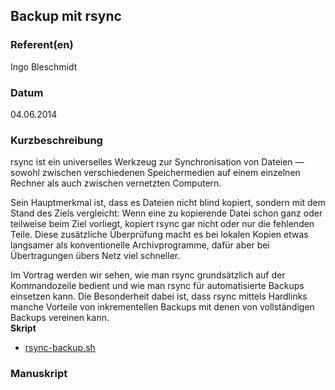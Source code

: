 
 
## Backup mit rsync


### Referent(en)
 Ingo Bleschmidt

### Datum
 04.06.2014

### Kurzbeschreibung
rsync ist ein universelles Werkzeug zur Synchronisation von Dateien &mdash; sowohl zwischen verschiedenen Speichermedien auf einem einzelnen Rechner als auch zwischen vernetzten Computern.


Sein Hauptmerkmal ist, dass es Dateien nicht blind kopiert, sondern mit dem Stand des Ziels vergleicht: Wenn eine zu kopierende Datei schon ganz oder teilweise beim Ziel vorliegt, kopiert rsync gar nicht oder nur die
fehlenden Teile. Diese zusätzliche Überprüfung macht es bei lokalen Kopien etwas langsamer als konventionelle Archivprogramme, dafür aber bei Übertragungen übers Netz viel schneller.

Im Vortrag werden wir sehen, wie man rsync grundsätzlich auf der Kommandozeile bedient und wie man rsync für automatisierte Backups einsetzen kann. Die Besonderheit dabei ist, dass rsync mittels Hardlinks manche Vorteile von inkrementellen Backups mit denen von vollständigen
Backups vereinen kann.
<br>
<b>Skript</b>

* [rsync-backup.sh](/download/Vortraege/rsync-backup.sh)
### Manuskript

          
   